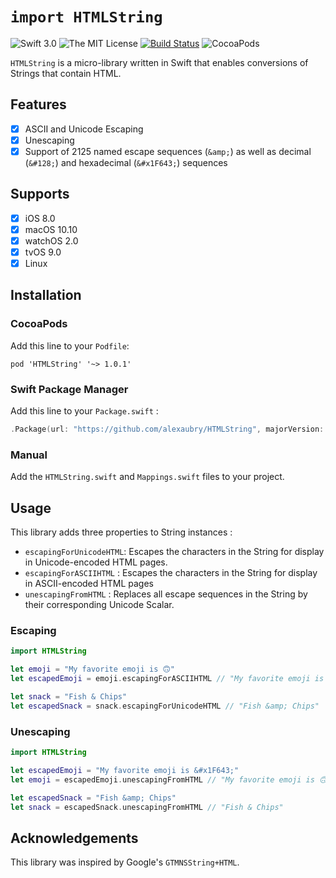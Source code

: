 # `import HTMLString`

![Swift 3.0](https://img.shields.io/badge/Swift-3.0-Orange.svg)
![The MIT License](https://img.shields.io/cocoapods/l/HTMLString.svg")
[![Build Status](https://travis-ci.org/alexaubry/HTMLString.svg?branch=master)](https://travis-ci.org/alexaubry/HTMLString)
![CocoaPods](https://img.shields.io/cocoapods/v/HTMLString.svg?maxAge=86400") 

`HTMLString` is a micro-library written in Swift that enables conversions of Strings that contain HTML.

## Features

- [x] ASCII and Unicode Escaping
- [x] Unescaping
- [x] Support of 2125 named escape sequences (`&amp;`) as well as decimal (`&#128;`) and hexadecimal (`&#x1F643;`) sequences

## Supports

- [x] iOS 8.0
- [x] macOS 10.10
- [x] watchOS 2.0
- [x] tvOS 9.0
- [x] Linux

## Installation

### CocoaPods

Add this line to your `Podfile`:

~~~
pod 'HTMLString' '~> 1.0.1'
~~~

### Swift Package Manager

Add this line to your `Package.swift` :
~~~swift
.Package(url: "https://github.com/alexaubry/HTMLString", majorVersion: 1, minor: 0)
~~~

### Manual

Add the `HTMLString.swift` and `Mappings.swift` files to your project.

## Usage

This library adds three properties to String instances :

- `escapingForUnicodeHTML`: Escapes the characters in the String for display in Unicode-encoded HTML pages.
- `escapingForASCIIHTML` : Escapes the characters in the String for display in ASCII-encoded HTML pages
- `unescapingFromHTML` : Replaces all escape sequences in the String by their corresponding Unicode Scalar.

### Escaping

~~~swift
import HTMLString 

let emoji = "My favorite emoji is 🙃"
let escapedEmoji = emoji.escapingForASCIIHTML // "My favorite emoji is &#128579;"

let snack = "Fish & Chips"
let escapedSnack = snack.escapingForUnicodeHTML // "Fish &amp; Chips"
~~~

### Unescaping

~~~swift
import HTMLString

let escapedEmoji = "My favorite emoji is &#x1F643;"
let emoji = escapedEmoji.unescapingFromHTML // "My favorite emoji is 🙃"

let escapedSnack = "Fish &amp; Chips"
let snack = escapedSnack.unescapingFromHTML // "Fish & Chips"
~~~

## Acknowledgements

This library was inspired by Google's `GTMNSString+HTML`.
